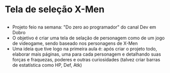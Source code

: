 # Tela de seleção X-Men

##

- Projeto feio na semana: "Do zero ao programador" do canal Dev em Dobro
- O objetivo é criar uma tela de selação de personagem como de um jogo de videogame, sendo baseado nos personagens de X-Men
- Uma ideia que tive logo na primeira aula é: após criar o projeto todo, elaborar mais páginas, uma para cada personagem e detalhando suas forças e fraquezas, poderes e outras curiosidades (talvez criar barras de estatística como HP, Def, Atk)
